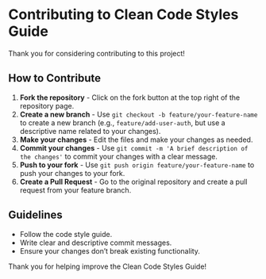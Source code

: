 # Contributing to Clean Code Styles Guide

Thank you for considering contributing to this project!

## How to Contribute
1. **Fork the repository** - Click on the fork button at the top right of the repository page.
2. **Create a new branch** - Use `git checkout -b feature/your-feature-name` to create a new branch (e.g., `feature/add-user-auth`, but use a descriptive name related to your changes).
3. **Make your changes** - Edit the files and make your changes as needed.
4. **Commit your changes** - Use `git commit -m 'A brief description of the changes'` to commit your changes with a clear message.
5. **Push to your fork** - Use `git push origin feature/your-feature-name` to push your changes to your fork.
6. **Create a Pull Request** - Go to the original repository and create a pull request from your feature branch.

## Guidelines
- Follow the code style guide.
- Write clear and descriptive commit messages.
- Ensure your changes don’t break existing functionality.

Thank you for helping improve the Clean Code Styles Guide!